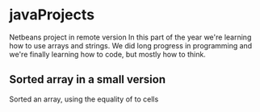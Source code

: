 # javaProjects

Netbeans project in remote version
In this part of the year we're learning how to use arrays and strings.
We did long progress in programming and we're finally learning how to code, but mostly how to think.

## Sorted array in a small version

Sorted an array, using the equality of to cells

